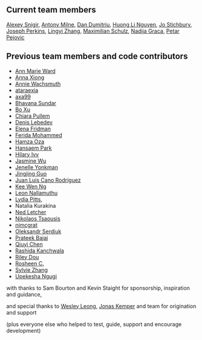## Current team members
<!-- vale off -->
[Alexey Snigir](https://github.com/l0uden),
[Antony Milne](https://github.com/antonymilne),
[Dan Dumitriu](https://github.com/dandumitriu1),
[Huong Li Nguyen](https://github.com/huong-li-nguyen),
[Jo Stichbury](https://github.com/stichbury),
[Joseph Perkins](https://github.com/Joseph-Perkins),
[Lingyi Zhang](https://github.com/lingyielia),
[Maximilian Schulz](https://github.com/maxschulz-COL),
[Nadija Graca](https://github.com/nadijagraca),
[Petar Pejovic](https://github.com/petar-qb)
<!-- vale on -->


## Previous team members and code contributors
<!-- vale off -->
- [Ann Marie Ward](https://github.com/AnnMarieW)
- [Anna Xiong](https://github.com/Anna-Xiong)
- [Annie Wachsmuth](https://github.com/anniecwa)
- [ataraexia](https://github.com/ataraexia)
- [axa99](https://github.com/axa99)
- [Bhavana Sundar](https://github.com/bhavanaeh)
- [Bo Xu](https://github.com/boxuboxu)
- [Chiara Pullem](https://github.com/chiara-sophie)
- [Denis Lebedev](https://github.com/DenisLebedevMcK)
- [Elena Fridman](https://github.com/EllenWie)
- [Ferida Mohammed](https://github.com/feridaaa)
- [Hamza Oza](https://github.com/hamzaoza)
- [Hansaem Park](https://github.com/sammitako)
- [Hilary Ivy](https://github.com/hxe00570)
- [Jasmine Wu](https://github.com/jazwu)
- [Jenelle Yonkman](https://github.com/yonkmanjl)
- [Jingjing Guo](https://github.com/jjguo-mck)
- [Juan Luis Cano Rodríguez](https://github.com/astrojuanlu)
- [Kee Wen Ng](https://github.com/KeeWenNgQB)
- [Leon Nallamuthu](https://github.com/leonnallamuthu)
- [Lydia Pitts](https://github.com/LydiaPitts),
- Natalia Kurakina
- [Ned Letcher](https://github.com/ned2)
- [Nikolaos Tsaousis](https://github.com/tsanikgr)
- [njmcgrat](https://github.com/njmcgrat)
- [Oleksandr Serdiuk](https://github.com/oserdiuk-lohika)
- [Prateek Bajaj](https://github.com/prateekdev552)
- [Qiuyi Chen](https://github.com/Qiuyi-Chen)
- [Rashida Kanchwala](https://github.com/rashidakanchwala)
- [Riley Dou](https://github.com/rilieo)
- [Rosheen C.](https://github.com/rc678)
- [Sylvie Zhang](https://github.com/sylviezhang37)
- [Upekesha Ngugi](https://github.com/upekesha)


with thanks to Sam Bourton and Kevin Staight for sponsorship, inspiration and guidance,

and special thanks to
[Wesley Leong](https://github.com/wesleyleong), [Jonas Kemper](https://github.com/jonasrk) and team for origination and support

(plus everyone else who helped to test, guide, support and encourage development)
<!-- vale on -->
